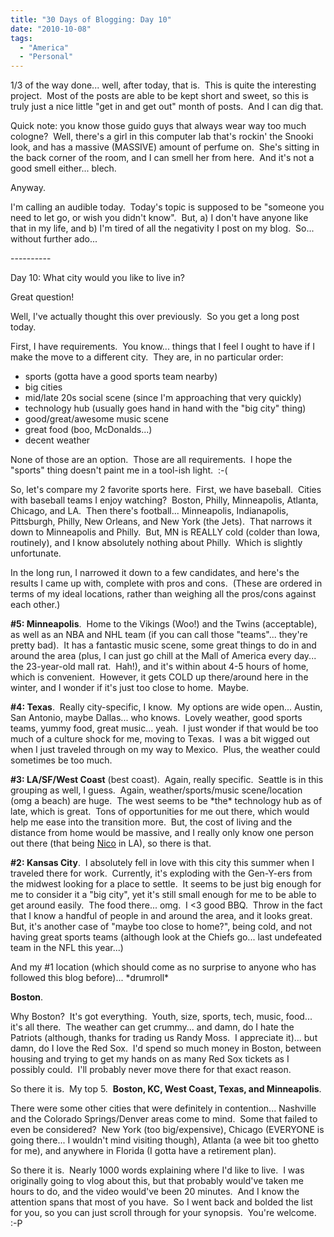```yaml
---
title: "30 Days of Blogging: Day 10"
date: "2010-10-08"
tags:
  - "America"
  - "Personal"
---
```


1/3 of the way done... well, after today, that is.  This is quite the interesting project.  Most of the posts are able to be kept short and sweet, so this is truly just a nice little "get in and get out" month of posts.  And I can dig that.

Quick note: you know those guido guys that always wear way too much cologne?  Well, there's a girl in this computer lab that's rockin' the Snooki look, and has a massive (MASSIVE) amount of perfume on.  She's sitting in the back corner of the room, and I can smell her from here.  And it's not a good smell either... blech.

Anyway.

I'm calling an audible today.  Today's topic is supposed to be "someone you need to let go, or wish you didn't know".  But, a) I don't have anyone like that in my life, and b) I'm tired of all the negativity I post on my blog.  So... without further ado...

\----------

Day 10: What city would you like to live in?

Great question!

Well, I've actually thought this over previously.  So you get a long post today.

First, I have requirements.  You know... things that I feel I ought to have if I make the move to a different city.  They are, in no particular order:

- sports (gotta have a good sports team nearby)
- big cities
- mid/late 20s social scene (since I'm approaching that very quickly)
- technology hub (usually goes hand in hand with the "big city" thing)
- good/great/awesome music scene
- great food (boo, McDonalds...)
- decent weather

None of those are an option.  Those are all requirements.  I hope the "sports" thing doesn't paint me in a tool-ish light.  :-(

So, let's compare my 2 favorite sports here.  First, we have baseball.  Cities with baseball teams I enjoy watching?  Boston, Philly, Minneapolis, Atlanta, Chicago, and LA.  Then there's football... Minneapolis, Indianapolis, Pittsburgh, Philly, New Orleans, and New York (the Jets).  That narrows it down to Minneapolis and Philly.  But, MN is REALLY cold (colder than Iowa, routinely), and I know absolutely nothing about Philly.  Which is slightly unfortunate.

In the long run, I narrowed it down to a few candidates, and here's the results I came up with, complete with pros and cons.  (These are ordered in terms of my ideal locations, rather than weighing all the pros/cons against each other.)

**#5: Minneapolis**.  Home to the Vikings (Woo!) and the Twins (acceptable), as well as an NBA and NHL team (if you can call those "teams"... they're pretty bad).  It has a fantastic music scene, some great things to do in and around the area (plus, I can just go chill at the Mall of America every day... the 23-year-old mall rat.  Hah!), and it's within about 4-5 hours of home, which is convenient.  However, it gets COLD up there/around here in the winter, and I wonder if it's just too close to home.  Maybe.

**#4: Texas**.  Really city-specific, I know.  My options are wide open... Austin, San Antonio, maybe Dallas... who knows.  Lovely weather, good sports teams, yummy food, great music... yeah.  I just wonder if that would be too much of a culture shock for me, moving to Texas.  I was a bit wigged out when I just traveled through on my way to Mexico.  Plus, the weather could sometimes be too much.

**#3: LA/SF/West Coast** (best coast).  Again, really specific.  Seattle is in this grouping as well, I guess.  Again, weather/sports/music scene/location (omg a beach) are huge.  The west seems to be \*the\* technology hub as of late, which is great.  Tons of opportunities for me out there, which would help me ease into the transition more.  But, the cost of living and the distance from home would be massive, and I really only know one person out there (that being [Nico](http://www.nicopolitan.com) in LA), so there is that.

**#2: Kansas City**.  I absolutely fell in love with this city this summer when I traveled there for work.  Currently, it's exploding with the Gen-Y-ers from the midwest looking for a place to settle.  It seems to be just big enough for me to consider it a "big city", yet it's still small enough for me to be able to get around easily.  The food there... omg.  I <3 good BBQ.  Throw in the fact that I know a handful of people in and around the area, and it looks great.  But, it's another case of "maybe too close to home?", being cold, and not having great sports teams (although look at the Chiefs go... last undefeated team in the NFL this year...)

And my #1 location (which should come as no surprise to anyone who has followed this blog before)... \*drumroll\*

**Boston**.

Why Boston?  It's got everything.  Youth, size, sports, tech, music, food... it's all there.  The weather can get crummy... and damn, do I hate the Patriots (although, thanks for trading us Randy Moss.  I appreciate it)... but damn, do I love the Red Sox.  I'd spend so much money in Boston, between housing and trying to get my hands on as many Red Sox tickets as I possibly could.  I'll probably never move there for that exact reason.

So there it is.  My top 5.  **Boston, KC, West Coast, Texas, and Minneapolis**.

There were some other cities that were definitely in contention... Nashville and the Colorado Springs/Denver areas come to mind.  Some that failed to even be considered?  New York (too big/expensive), Chicago (EVERYONE is going there... I wouldn't mind visiting though), Atlanta (a wee bit too ghetto for me), and anywhere in Florida (I gotta have a retirement plan).

So there it is.  Nearly 1000 words explaining where I'd like to live.  I was originally going to vlog about this, but that probably would've taken me hours to do, and the video would've been 20 minutes.  And I know the attention spans that most of you have.  So I went back and bolded the list for you, so you can just scroll through for your synopsis.  You're welcome. :-P

